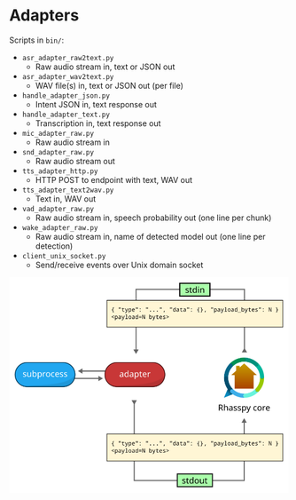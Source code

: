 # Adapters

Scripts in `bin/`:

* `asr_adapter_raw2text.py`
    * Raw audio stream in, text or JSON out
* `asr_adapter_wav2text.py`
    * WAV file(s) in, text or JSON out (per file)
* `handle_adapter_json.py`
    * Intent JSON in, text response out
* `handle_adapter_text.py`
    * Transcription in, text response out
* `mic_adapter_raw.py`
    * Raw audio stream in
* `snd_adapter_raw.py`
    * Raw audio stream out
* `tts_adapter_http.py`
    * HTTP POST to endpoint with text, WAV out
* `tts_adapter_text2wav.py`
    * Text in, WAV out
* `vad_adapter_raw.py`
    * Raw audio stream in, speech probability out (one line per chunk)
* `wake_adapter_raw.py`
    * Raw audio stream in, name of detected model out (one line per detection)
* `client_unix_socket.py`
    * Send/receive events over Unix domain socket


![Wyoming protocol adapter](img/adapter.png)
